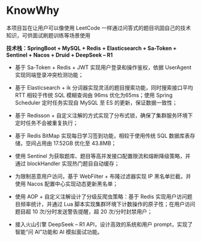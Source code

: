 # KnowWhy

本项目旨在让用户可以像使用 LeetCode 一样通过问答式的题目巩固自己的技术知识，可供面试刷题训练等场景使用

**技术栈：SpringBoot + MySQL + Redis + Elasticsearch + Sa-Token + Sentinel + Nacos + Druid + DeepSeek – R1**

* 基于 Sa-Token + Redis + JWT 实现用户登录和操作鉴权，依据 UserAgent 实现同端登录冲突检测功能；

* 基于 Elasticsearch + ik 分词器实现灵活的题目搜索功能，同时搜索接口平均 RTT 相较于传统 SQL 模糊查询由 96ms 优化为65ms；使用 Spring Scheduler 定时任务实现自 MySQL 至 ES 的更新，保证数据一致性；

* 基于 Redisson + 自定义注解的方式实现了分布式锁，确保了集群服务环境下定时任务不会被重复执行；

* 基于 Redis BitMap 实现每日学习签到功能，相较于使用传统 SQL 数据库表存储，空间占用由 17.52GB 优化至 43.8MB；

* 使用 Sentinel 为获取题库、题目等高并发接口配置限流和熔断降级策略，并通过 blockHandler 实现热门题目自动缓存；

* 为限制恶意用户访问，基于 WebFilter + 布隆过滤器实现 IP 黑名单拦截，并使用 Nacos 配置中心实现动态更新黑名单；

* 使用 AOP + 自定义注解设计了分级反爬虫策略：基于 Redis 实现用户访问题目频率统计，并通过 Lua 脚本实现集群环境下计数操作的原子性；在用户访问题目超 10 次/分时发送警告提醒，超 20 次/分时封禁用户；

* 接入火山引擎 DeepSeek – R1 API，设计高效的系统和用户 prompt，实现了智能“问 AI”功能和 AI 模拟面试功能。